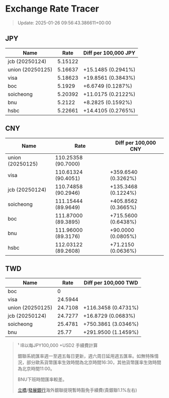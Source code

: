 # Exchange Rate Tracer

> Update: 2025-01-26 09:56:43.386611+00:00

## JPY

| Name             |    Rate | Diff per 100,000 JPY   |
|------------------|---------|------------------------|
| jcb (20250124)   | 5.15122 |                        |
| union (20250125) | 5.16637 | +15.1485 (0.2941%)     |
| visa             | 5.18623 | +19.8561 (0.3843%)     |
| boc              | 5.1929  | +6.6749 (0.1287%)      |
| soicheong        | 5.20392 | +11.0175 (0.2122%)     |
| bnu              | 5.2122  | +8.2825 (0.1592%)      |
| hsbc             | 5.22661 | +14.4105 (0.2765%)     |

## CNY

| Name             | Rate                | Diff per 100,000 CNY   |
|------------------|---------------------|------------------------|
| union (20250125) | 110.25358	(90.7000) |                        |
| visa             | 110.61324	(90.4051) | +359.6540 (0.3262%)    |
| jcb (20250124)   | 110.74858	(90.2946) | +135.3468 (0.1224%)    |
| soicheong        | 111.15444	(89.9649) | +405.8562 (0.3665%)    |
| boc              | 111.87000	(89.3895) | +715.5600 (0.6438%)    |
| bnu              | 111.96000	(89.3176) | +90.0000 (0.0805%)     |
| hsbc             | 112.03122	(89.2608) | +71.2150 (0.0636%)     |

## TWD

| Name             |    Rate | Diff per 100,000 TWD   |
|------------------|---------|------------------------|
| boc              |  0      |                        |
| visa             | 24.5944 |                        |
| union (20250125) | 24.7108 | +116.3458 (0.4731%)    |
| jcb (20250124)   | 24.7277 | +16.8729 (0.0683%)     |
| soicheong        | 25.4781 | +750.3861 (3.0346%)    |
| bnu              | 25.77   | +291.9500 (1.1459%)    |


> ¹ IB以每JPY100,000 +USD2 手續費計算
>
> 銀聯系統匯率週一至週五每日更新，週六周日延用週五匯率。如無特殊情況，部分歐系貨幣匯率生效時間為北京時間16:30，其他貨幣匯率生效時間為北京時間11:00。
>
> BNU下班時間匯率較差。
>
> [立橋](https://www.wlbank.com.mo/uploads/ueditor/file/20181211/1544536513900230.pdf)/[發展銀行](https://www.mdb.com.mo/Service_Charges_20230728.pdf)海外銀聯提現暫時豁免手續費(貴銀聯1.1%左右)


